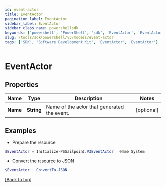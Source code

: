 ```yaml
---
id: event-actor
title: EventActor
pagination_label: EventActor
sidebar_label: EventActor
sidebar_class_name: powershellsdk
keywords: ['powershell', 'PowerShell', 'sdk', 'EventActor', 'EventActor'] 
slug: /tools/sdk/powershell/v3/models/event-actor
tags: ['SDK', 'Software Development Kit', 'EventActor', 'EventActor']
---
```



# EventActor

## Properties

Name | Type | Description | Notes
------------ | ------------- | ------------- | -------------
**Name** | **String** | Name of the actor that generated the event. | [optional] 

## Examples

- Prepare the resource
```powershell
$EventActor = Initialize-PSSailpoint.V3EventActor  -Name System
```

- Convert the resource to JSON
```powershell
$EventActor | ConvertTo-JSON
```


[[Back to top]](#) 

